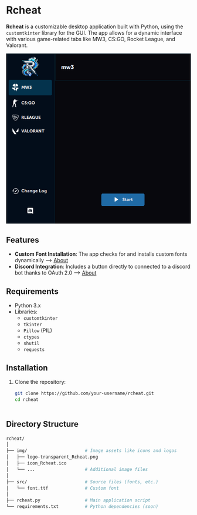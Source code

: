 # Rcheat

**Rcheat** is a customizable desktop application built with Python, using the `customtkinter` library for the GUI. The app allows for a dynamic interface with various game-related tabs like MW3, CS:GO, Rocket League, and Valorant. 

![Preview](img/preview/Preview1.png)


## Features

- **Custom Font Installation**: The app checks for and installs custom fonts dynamically --> [About](https://learn.microsoft.com/fr-fr/windows/win32/gdi/windows-gdi)
- **Discord Integration**: Includes a button directly to connected to a discord bot thanks to OAuth 2.0 --> [About](https://discord.com/developers/docs/topics/oauth2)

## Requirements

- Python 3.x
- Libraries:
  - `customtkinter`
  - `tkinter`
  - `Pillow` (PIL)
  - `ctypes`
  - `shutil`
  - `requests`

## Installation

1. Clone the repository:
   ```bash
   git clone https://github.com/your-username/rcheat.git
   cd rcheat



## Directory Structure

```bash
rcheat/
│
├── img/                      # Image assets like icons and logos
│   ├── logo-transparent_Rcheat.png
│   ├── icon_Rcheat.ico
│   └── ...                   # Additional image files
│
├── src/                      # Source files (fonts, etc.)
│   └── font.ttf              # Custom font
│
├── rcheat.py                 # Main application script
└── requirements.txt          # Python dependencies (soon)



